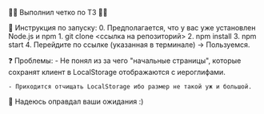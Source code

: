 👨‍💻 Выполнил четко по ТЗ 👨‍💻

📌 Инструкция по запуску:
    0. Предполагается, что у вас уже установлен Node.js и npm
    1. git clone <ссылка на репозиторий>
    2. npm install
    3. npm start
    4. Перейдите по ссылке (указанная в терминале) -> Пользуемся.

❓ Проблемы:
    - Не понял из за чего "начальные страницы", которые сохранят клиент в LocalStorage отображаются с иероглифами.
    
    - Приходится отчищать LocalStorage ибо размер не такой уж и большой.

📗 Надеюсь оправдал ваши ожидания :)
